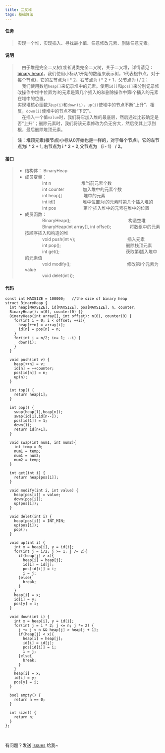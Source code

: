 ```yaml
---
title: 二叉堆
tags: 基础算法 
---
```


#### 任务
> 实现一个堆，实现插入、寻找最小值、任意修改元素、删除任意元素。

#### 说明
>　由于堆是完全二叉树(或者说类完全二叉树，关于二叉堆，详情请见：[binary heap](https://en.wikipedia.org/wiki/Binary_heap))。我们使用小标从1开始的数组来表示树，1代表根节点，对于每个节点i，它的左节点为 i * 2，右节点为 i * 2 + 1，父节点为 i / 2；   
>　我们使用数组`heap[]`来记录堆中的元素。使用`id[]`和`pos[]`来分别记录修改操作中堆中位置为i的元素是第几个插入的和删除操作中第i个插入的元素在堆中的位置。   
> 实现堆核心函数为`up(i)`和`down(i)`，`up(i)`使堆中的节点不断“上升”，相反，`down(i)`使堆中的节点不断“下沉”。   
>　在插入一个值`value`时，我们将它加入堆的最底层，然后通过比较确定是否“上升”；删除元素时，我们将该元素修改为负无穷大，然后使其上浮到根，最后删除堆顶元素。

>**注：堆顶元素(根节点)小标从0开始也是一样的，对于每个节点i，它的左节点为i * 2 + 1, 右节点为 i * 2 + 2,父节点为 （i - 1） / 2。**

#### 接口
> * 结构体： BinaryHeap
> * 成员变量：   
>　　　　int n　　　　　　　堆当前元素个数   
>　　　　int counter　　　　 加入堆中的元素个数   
>　　　　int heap[]　　　　　堆中的元素   
>　　　　int id[]　　　　　 　堆中位置为i的元素时第几个插入堆的   
>　　　　int pos　　　　　　 第i个插入堆中的元素在堆中的位置   
> * 成员函数：   
>　　　　BinaryHeap();　　　　　　　　　　　　    　构造空堆   
>　　　　BinaryHeap(int array[], int offset);　　　　  将数组中的元素按顺序插入和构造的堆   
>　　　　void push(int v);　　　　　　　　　　　　插入元素   
>　　　　int pop();　　　　　　　　　　　　　　　删除栈顶元素   
>　　　　int get();　　　　　　　　　　　　　　 　获取第i插入堆中的元素值   
>　　　　void modify();　　　　　　　　　　　　　修改第i个元素为value   
>　　　　void delet(int i);　　　　　　　

#### 代码

```
const int MAXSIZE = 100000;   //the size of binary heap
struct BinaryHeap {
  int heap[MAXSIZE], id[MAXSIZE], pos[MAXSIZE], n, counter;
  BinaryHeap(): n(0), counter(0) {}
  BinaryHeap(int array[], int offset): n(0), counter(0) {
    for(int i = 0; i < offset; ++i){
      heap[++n] = array[i];
      id[n] = pos[n] = n;
    }
    for(int i = n/2; i>= 1; --i) {
      down(i);
    }
  }

  void push(int v) {
    heap[++n] = v;
    id[n] = ++counter;
    pos[id[n]] = n;
    up(n);
  }

  int top() {
    return heap[1];
  }

  int pop() {
    swap(heap[1],heap[n]);
    swap(id[1],id[n--]);
    pos[id[1]] = 1;
    down(1);
    return id[n+1];
  }

  void swap(int num1, int num2){
    int temp = 0;
    num1 = temp;
    num1 = num2;
    num2 = temp;
  }

  int get(int i) {
    return heap[pos[i]];
  }

  void modify(int i, int value) {
    heap[pos[i]] = value;
    down(pos[i]);
    up(pos[i]);
  }

  void delet(int i) {
    heap[pos[i]] = INT_MIN;
    up(pos[i]);
    pop();
  }

  void up(int i) {
    int x = heap[i], y = id[i];
    for(int j = i/2; j >= 1; j /= 2){
      if(heap[j] > x){
        heap[i] = heap[j];
        id[i] = id[j];
        pos[id[i]] = i;
        i = j;
      }else{
        break;
      }
    }
    heap[i] = x;
    id[i] = y;
    pos[y] = i;
  }

  void down(int i) {
    int x = heap[i], y = id[i];
    for(int j = i * 2; j <= n; j *= 2) {
      j += j < n && heap[j] > heap[j + 1];
      if(heap[j] < x){
        heap[i] = heap[j];
        id[i] = id[j];
        pos[id[i]] = i;
        i = j;
      }else{
        break;
      }
    }
    heap[i] = x;
    id[i] = y;
    pos[y] = i;
  }

  bool empty() {
    return n == 0;
  }

  int size() {
    return n;
  }
};
```

<br>

有问题？发送 [issues](http://sythoney.me/about/) 给我~

